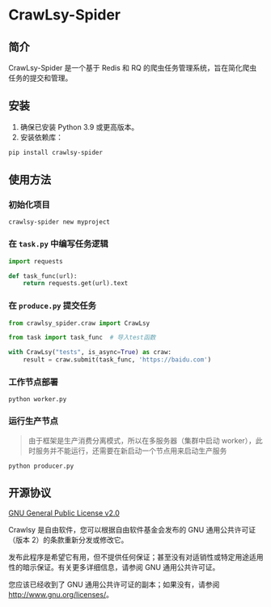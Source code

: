 # CrawLsy-Spider

## 简介
CrawLsy-Spider 是一个基于 Redis 和 RQ 的爬虫任务管理系统，旨在简化爬虫任务的提交和管理。

## 安装
1. 确保已安装 Python 3.9 或更高版本。
2. 安装依赖库：
```bash
pip install crawlsy-spider
```

## 使用方法

### 初始化项目
```shell
crawlsy-spider new myproject
```

### 在 `task.py` 中编写任务逻辑

```python
import requests

def task_func(url):
    return requests.get(url).text
```

### 在 `produce.py` 提交任务
```python
from crawlsy_spider.craw import CrawLsy

from task import task_func  # 导入test函数

with CrawLsy("tests", is_async=True) as craw:
    result = craw.submit(task_func, 'https://baidu.com')
```

### 工作节点部署
```shell
python worker.py
```

### 运行生产节点

> 由于框架是生产消费分离模式，所以在多服务器（集群中启动 worker），此时服务并不能运行，还需要在新启动一个节点用来启动生产服务

```shell
python producer.py
```

## 开源协议

[GNU General Public License v2.0](LICENSE)

Crawlsy 是自由软件，您可以根据自由软件基金会发布的 GNU 通用公共许可证（版本 2）的条款重新分发或修改它。

发布此程序是希望它有用，但不提供任何保证；甚至没有对适销性或特定用途适用性的暗示保证。有关更多详细信息，请参阅 GNU 通用公共许可证。

您应该已经收到了 GNU 通用公共许可证的副本；如果没有，请参阅 <http://www.gnu.org/licenses/>。